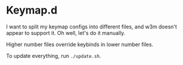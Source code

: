 # Keymap.d

I want to split my keymap configs into different files, and w3m doesn't appear
to support it. Oh well, let's do it manually.

Higher number files override keybinds in lower number files.

To update everything, run `./update.sh`.
